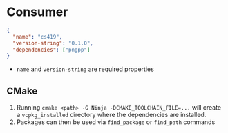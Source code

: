 # Consumer

```json
{
  "name": "cs419",
  "version-string": "0.1.0",
  "dependencies": ["pngpp"]
}
```

- `name` and `version-string` are required properties

## CMake

1. Running `cmake <path> -G Ninja -DCMAKE_TOOLCHAIN_FILE=...` will create a
   `vcpkg_installed` directory where the dependencies are installed.
2. Packages can then be used via `find_package` or `find_path` commands
